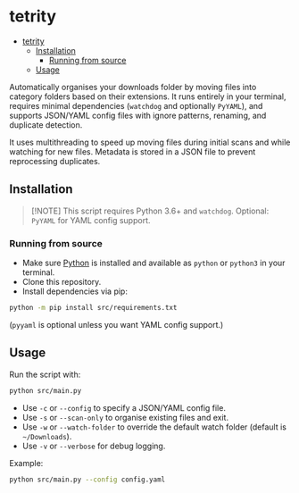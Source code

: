 # tetrity

- [tetrity](#tetrity)
  - [Installation](#installation)
    - [Running from source](#running-from-source)
  - [Usage](#usage)

Automatically organises your downloads folder by moving files into category folders based on their extensions. It runs entirely in your terminal, requires minimal dependencies (`watchdog` and optionally `PyYAML`), and supports JSON/YAML config files with ignore patterns, renaming, and duplicate detection.

It uses multithreading to speed up moving files during initial scans and while watching for new files. Metadata is stored in a JSON file to prevent reprocessing duplicates.

## Installation

> \[!NOTE]
> This script requires Python 3.6+ and `watchdog`. Optional: `PyYAML` for YAML config support.

### Running from source

* Make sure [Python](https://python.org) is installed and available as `python` or `python3` in your terminal.
* Clone this repository.
* Install dependencies via pip:

```bash
python -m pip install src/requirements.txt
```

(`pyyaml` is optional unless you want YAML config support.)

## Usage

Run the script with:

```bash
python src/main.py
```
* Use `-c` or `--config` to specify a JSON/YAML config file.
* Use `-s` or `--scan-only` to organise existing files and exit.
* Use `-w` or `--watch-folder` to override the default watch folder (default is `~/Downloads`).
* Use `-v` or `--verbose` for debug logging.

Example:

```bash
python src/main.py --config config.yaml
```
